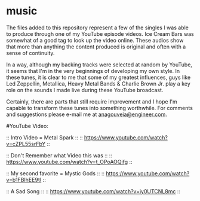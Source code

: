 # music

The files added to this repository represent a few of the singles I was able to produce through one of my YouTube episode videos. Ice Cream Bars was somewhat of a good tag to look up the video online. These audios show that more than anything the content produced is original and often with a sense of continuity. 

In a way, although my backing tracks were selected at random by YouTube, it seems that I'm in the very beginnings of developing my own style. In these tunes, it is clear to me that some of my greatest influences, guys like Led Zeppellin, Metallica, Heavy Metal Bands & Charlie Brown Jr. play a key role on the sounds I made live during these YouTube broadcast.

Certainly, there are parts that still require improvement and I hope I'm capable to transform these tunes into something worthwhile.
For comments and suggestions please e-mail me at anagouveia@engineer.com.

#YouTube Video:

:: Intro Video = Metal Spark ::
:: https://www.youtube.com/watch?v=cZPL55srFbY ::

:: Don't Remember what Video this was ::
:: https://www.youtube.com/watch?v=t_OPoAOQifg ::

:: My second favorite = Mystic Gods ::
:: https://www.youtube.com/watch?v=b1FBIhEE9tI ::

:: A Sad Song ::
:: https://www.youtube.com/watch?v=iy0UTCNL8mc ::


